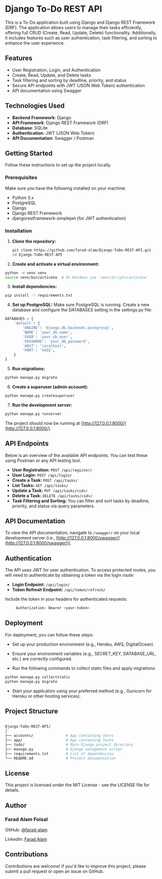 # Django To-Do REST API

This is a To-Do application built using Django and Django REST Framework (DRF). The application allows users to manage their tasks efficiently, offering full CRUD (Create, Read, Update, Delete) functionality. Additionally, it includes features such as user authentication, task filtering, and sorting to enhance the user experience.

## Features

- User Registration, Login, and Authentication
- Create, Read, Update, and Delete tasks
- Task filtering and sorting by deadline, priority, and status
- Secure API endpoints with JWT (JSON Web Token) authentication
- API documentation using Swagger

## Technologies Used

- **Backend Framework**: Django
- **API Framework**: Django REST Framework (DRF)
- **Database**: SQLite
- **Authentication**: JWT (JSON Web Token)
- **API Documentation**: Swagger / Postman

## Getting Started

Follow these instructions to set up the project locally.

### Prerequisites

Make sure you have the following installed on your machine:

- Python 3.x
- PostgreSQL
- Django
- Django REST Framework
- djangorestframework-simplejwt (for JWT authentication)

### Installation

1. **Clone the repository:**

   ```bash
   git clone https://github.com/farad-alam/Django-ToDo-REST-API.git
   cd Django-ToDo-REST-API
   ```
2. **Create and activate a virtual environment:**

```bash
python -m venv venv
source venv/bin/activate  # On Windows use `venv\Scripts\activate`
```
3. **Install dependencies:**

```bash
pip install -r requirements.txt
```
4. **Set up PostgreSQL:**
Make sure PostgreSQL is running. Create a new database and configure the DATABASES setting in the settings.py file:

```python
DATABASES = {
    'default': {
        'ENGINE': 'django.db.backends.postgresql',
        'NAME': 'your_db_name',
        'USER': 'your_db_user',
        'PASSWORD': 'your_db_password',
        'HOST': 'localhost',
        'PORT': '5432',
    }
}
```


5. **Run migrations:**

```bash
python manage.py migrate
```
6. **Create a superuser (admin account):**

```bash
python manage.py createsuperuser
```

7. **Run the development server:**

```bash
python manage.py runserver
```

The project should now be running at [http://127.0.0.1:8000/](http://127.0.0.1:8000/).



## API Endpoints

Below is an overview of the available API endpoints. You can test these using Postman or any API testing tool.

- **User Registration:** `POST /api/register/`
- **User Login:** `POST /api/login/`
- **Create a Task:** `POST /api/tasks/`
- **List Tasks:** `GET /api/tasks/`
- **Update a Task:** `PUT /api/tasks/<id>/`
- **Delete a Task:** `DELETE /api/tasks/<id>/`
- **Task Filtering and Sorting:** You can filter and sort tasks by deadline, priority, and status via query parameters.

## API Documentation

To view the API documentation, navigate to `/swagger/` on your local development server (i.e., [http://127.0.0.1:8000/swagger/](http://127.0.0.1:8000/swagger/)).

## Authentication

The API uses JWT for user authentication. To access protected routes, you will need to authenticate by obtaining a token via the login route:

- **Login Endpoint:** `/api/login/`
- **Token Refresh Endpoint:** `/api/token/refresh/`

Include the token in your headers for authenticated requests:

```bash
     Authorization: Bearer <your-token>
```
## Deployment
For deployment, you can follow these steps:

- Set up your production environment (e.g., Heroku, AWS, DigitalOcean).

- Ensure your environment variables (e.g., SECRET_KEY, DATABASE_URL, etc.) are correctly configured.

- Run the following commands to collect static files and apply migrations:

```bash
python manage.py collectstatic
python manage.py migrate
```
- Start your application using your preferred method (e.g., Gunicorn for Heroku or other hosting services).

## Project Structure
```bash

Django-ToDo-REST-API/
│
├── accounts/               # App containing Users
├── app/                    # App containing Tasks 
├── todo/                   # Main Django project directory
├── manage.py               # Django management script
├── requirements.txt        # List of dependencies
└── README.md               # Project documentation
```

## License
This project is licensed under the MIT License - see the LICENSE file for details.

## Author
### Farad Alam Foisal
GitHub: [@farad-alam](https://github.com/farad-alam)

LinkedIn: [Farad Alam](https://www.linkedin.com/in/farad-alam-foisal/)

## Contributions
Contributions are welcome! If you'd like to improve this project, please submit a pull request or open an issue on GitHub.
